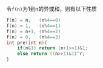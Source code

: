 令`f(n)`为1到n的异或和，则有以下性质
```cpp
f(n) = n,   (n%4==0)
f(n) = 1,   (n%4==1)
f(n) = n+1, (n%4==2)
f(n) = 0,   (n%4==3)
int pre(int n){
	if(n&1) return (n+1>>1)&1;
	else return ((n>>1)&1)^r;
}
```